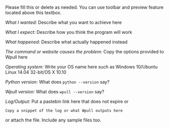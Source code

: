 Please fill this or delete as needed. You can use toolbar and preview feature located above this textbox.

*What I wanted:* Describe what you want to achieve here
 
*What I expect:* Describe how you think the program will work

*What happened:* Describe what actually happened instead

*The command or website causes the problem:* Copy the options provided to Wpull here

*Operating system:* Write your OS name here such as Windows 10/Ubuntu Linux 14.04 32-bit/OS X 10.10

*Python version:* What does `python --version` say?

*Wpull version:* What does `wpull --version` say?

*Log/Output:* Put a pastebin link here that does not expire or

```
Copy a snippet of the log or what Wpull outputs here
```

or attach the file. Include any sample files too.
